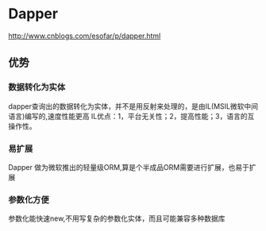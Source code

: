 # Dapper
http://www.cnblogs.com/esofar/p/dapper.html
## 优势

### 数据转化为实体

dapper查询出的数据转化为实体，并不是用反射来处理的，是由IL(MSIL微软中间语言)编写的,速度性能更高
IL优点：1，平台无关性；2，提高性能；3，语言的互操作性。

### 易扩展

Dapper 做为微软推出的轻量级ORM,算是个半成品ORM需要进行扩展，也易于扩展

### 参数化方便

参数化能快速new,不用写复杂的参数化实体，而且可能兼容多种数据库
